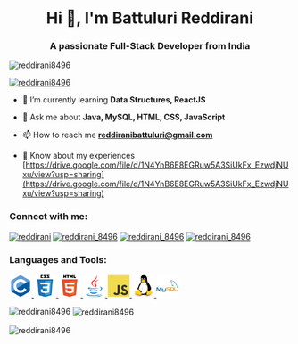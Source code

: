 <h1 align="center">Hi 👋, I'm Battuluri Reddirani</h1>
<h3 align="center">A passionate Full-Stack Developer from India</h3>

<p align="left"> <img src="https://komarev.com/ghpvc/?username=reddirani8496&label=Profile%20views&color=0e75b6&style=flat" alt="reddirani8496" /> </p>

<p align="left"> <a href="https://github.com/ryo-ma/github-profile-trophy"><img src="https://github-profile-trophy.vercel.app/?username=reddirani8496" alt="reddirani8496" /></a> </p>

- 🌱 I’m currently learning **Data Structures, ReactJS**

- 💬 Ask me about **Java, MySQL, HTML, CSS, JavaScript**

- 📫 How to reach me **reddiranibattuluri@gmail.com**

- 📄 Know about my experiences [https://drive.google.com/file/d/1N4YnB6E8EGRuw5A3SiUkFx_EzwdjNUxu/view?usp=sharing](https://drive.google.com/file/d/1N4YnB6E8EGRuw5A3SiUkFx_EzwdjNUxu/view?usp=sharing)

<h3 align="left">Connect with me:</h3>
<p align="left">
<a href="https://linkedin.com/in/reddirani" target="blank"><img align="center" src="https://raw.githubusercontent.com/rahuldkjain/github-profile-readme-generator/master/src/images/icons/Social/linked-in-alt.svg" alt="reddirani" height="30" width="40" /></a>
<a href="https://www.codechef.com/users/reddirani_8496" target="blank"><img align="center" src="https://cdn.jsdelivr.net/npm/simple-icons@3.1.0/icons/codechef.svg" alt="reddirani_8496" height="30" width="40" /></a>
<a href="https://www.hackerrank.com/reddirani_8496" target="blank"><img align="center" src="https://raw.githubusercontent.com/rahuldkjain/github-profile-readme-generator/master/src/images/icons/Social/hackerrank.svg" alt="reddirani_8496" height="30" width="40" /></a>
<a href="https://www.leetcode.com/reddirani_8496" target="blank"><img align="center" src="https://raw.githubusercontent.com/rahuldkjain/github-profile-readme-generator/master/src/images/icons/Social/leet-code.svg" alt="reddirani_8496" height="30" width="40" /></a>
</p>

<h3 align="left">Languages and Tools:</h3>
<p align="left"> <a href="https://www.cprogramming.com/" target="_blank" rel="noreferrer"> <img src="https://raw.githubusercontent.com/devicons/devicon/master/icons/c/c-original.svg" alt="c" width="40" height="40"/> </a> <a href="https://www.w3schools.com/css/" target="_blank" rel="noreferrer"> <img src="https://raw.githubusercontent.com/devicons/devicon/master/icons/css3/css3-original-wordmark.svg" alt="css3" width="40" height="40"/> </a> <a href="https://www.w3.org/html/" target="_blank" rel="noreferrer"> <img src="https://raw.githubusercontent.com/devicons/devicon/master/icons/html5/html5-original-wordmark.svg" alt="html5" width="40" height="40"/> </a> <a href="https://www.java.com" target="_blank" rel="noreferrer"> <img src="https://raw.githubusercontent.com/devicons/devicon/master/icons/java/java-original.svg" alt="java" width="40" height="40"/> </a> <a href="https://developer.mozilla.org/en-US/docs/Web/JavaScript" target="_blank" rel="noreferrer"> <img src="https://raw.githubusercontent.com/devicons/devicon/master/icons/javascript/javascript-original.svg" alt="javascript" width="40" height="40"/> </a> <a href="https://www.linux.org/" target="_blank" rel="noreferrer"> <img src="https://raw.githubusercontent.com/devicons/devicon/master/icons/linux/linux-original.svg" alt="linux" width="40" height="40"/> </a> <a href="https://www.mysql.com/" target="_blank" rel="noreferrer"> <img src="https://raw.githubusercontent.com/devicons/devicon/master/icons/mysql/mysql-original-wordmark.svg" alt="mysql" width="40" height="40"/> </a> </p>

<p><img align="left" src="https://github-readme-stats.vercel.app/api/top-langs?username=reddirani8496&show_icons=true&locale=en&layout=compact" alt="reddirani8496" /></p>

<p>&nbsp;<img align="center" src="https://github-readme-stats.vercel.app/api?username=reddirani8496&show_icons=true&locale=en" alt="reddirani8496" /></p>

<p><img align="center" src="https://github-readme-streak-stats.herokuapp.com/?user=reddirani8496&" alt="reddirani8496" /></p>
